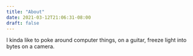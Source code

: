 ```yaml
---
title: "About"
date: 2021-03-12T21:06:31-08:00
draft: false
---
```


I kinda like to poke around computer things, on a guitar, freeze light into bytes on a camera.
